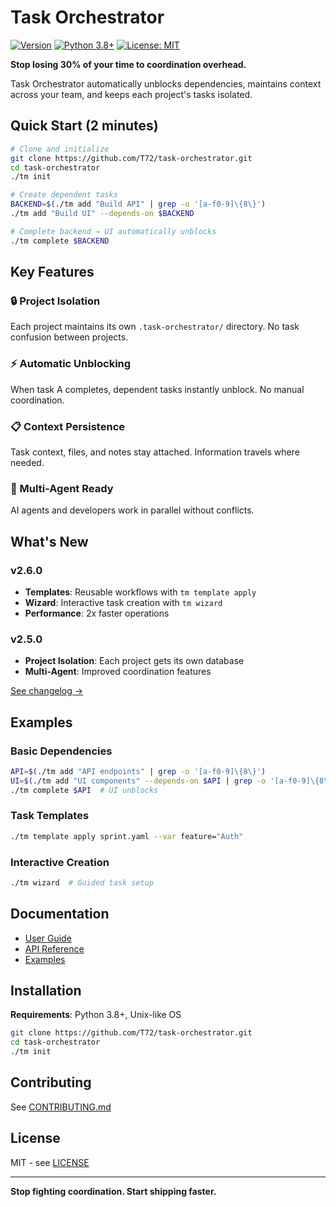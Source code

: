 # Task Orchestrator

[![Version](https://img.shields.io/badge/version-2.6.0-blue.svg)](https://github.com/T72/task-orchestrator/releases)
[![Python 3.8+](https://img.shields.io/badge/python-3.8+-blue.svg)](https://www.python.org/downloads/)
[![License: MIT](https://img.shields.io/badge/License-MIT-yellow.svg)](https://opensource.org/licenses/MIT)

**Stop losing 30% of your time to coordination overhead.**

Task Orchestrator automatically unblocks dependencies, maintains context across your team, and keeps each project's tasks isolated.

## Quick Start (2 minutes)

```bash
# Clone and initialize
git clone https://github.com/T72/task-orchestrator.git
cd task-orchestrator
./tm init

# Create dependent tasks
BACKEND=$(./tm add "Build API" | grep -o '[a-f0-9]\{8\}')
./tm add "Build UI" --depends-on $BACKEND

# Complete backend → UI automatically unblocks
./tm complete $BACKEND
```

## Key Features

### 🔒 Project Isolation
Each project maintains its own `.task-orchestrator/` directory. No task confusion between projects.

### ⚡ Automatic Unblocking  
When task A completes, dependent tasks instantly unblock. No manual coordination.

### 📋 Context Persistence
Task context, files, and notes stay attached. Information travels where needed.

### 🤖 Multi-Agent Ready
AI agents and developers work in parallel without conflicts.

## What's New

### v2.6.0
- **Templates**: Reusable workflows with `tm template apply`
- **Wizard**: Interactive task creation with `tm wizard`  
- **Performance**: 2x faster operations

### v2.5.0
- **Project Isolation**: Each project gets its own database
- **Multi-Agent**: Improved coordination features

[See changelog →](CHANGELOG.md)

## Examples

### Basic Dependencies
```bash
API=$(./tm add "API endpoints" | grep -o '[a-f0-9]\{8\}')
UI=$(./tm add "UI components" --depends-on $API | grep -o '[a-f0-9]\{8\}')
./tm complete $API  # UI unblocks
```

### Task Templates
```bash
./tm template apply sprint.yaml --var feature="Auth"
```

### Interactive Creation
```bash
./tm wizard  # Guided task setup
```

## Documentation

- [User Guide](docs/guides/user-guide.md)
- [API Reference](docs/reference/api-reference.md)
- [Examples](docs/examples/)

## Installation

**Requirements**: Python 3.8+, Unix-like OS

```bash
git clone https://github.com/T72/task-orchestrator.git
cd task-orchestrator
./tm init
```

## Contributing

See [CONTRIBUTING.md](CONTRIBUTING.md)

## License

MIT - see [LICENSE](LICENSE)

---

**Stop fighting coordination. Start shipping faster.**